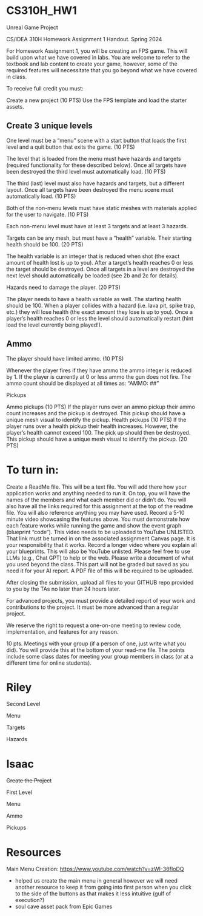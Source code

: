# CS310H_HW1
Unreal Game Project

CS/IDEA 310H Homework Assignment 1 Handout. Spring 2024


For Homework Assignment 1, you will be creating an FPS game. This will build upon what we have covered in labs. You are welcome to refer to the textbook and lab content to create your game, however, some of the required features will necessitate that you go beyond what we have covered in class.


To receive full credit you must:


Create a new project (10 PTS)
Use the FPS template and load the starter assets.


## Create 3 unique levels
One level must be a “menu” scene with a start button that loads the first level and a quit button that exits the game. (10 PTS)


The level that is loaded from the menu must have hazards and targets (required functionality for these described below). Once all targets have been destroyed the third level must automatically load. (10 PTS)


The third (last) level must also have hazards and targets, but a different layout. Once all targets have been destroyed the menu scene must automatically load. (10 PTS)


Both of the non-menu levels must have static meshes with materials applied for the user to navigate. (10 PTS)

Each non-menu level must have at least 3 targets and at least 3 hazards.


Targets can be any mesh, but must have a “health” variable. Their starting health should be 100. (20 PTS)


The health variable is an integer that is reduced when shot (the exact amount of health lost is up to you). After a target’s health reaches 0 or less the target should be destroyed.
Once all targets in a level are destroyed the next level should automatically be loaded (see 2b and 2c for details).


Hazards need to damage the player. (20 PTS)

The player needs to have a health variable as well. The starting health should be 100.
When a player collides with a hazard (i.e. lava pit, spike trap, etc.) they will lose health (the exact amount they lose is up to you).
Once a player’s health reaches 0 or less the level should automatically restart (hint load the level currently being played!).

## Ammo
The player should have limited ammo. (10 PTS)


Whenever the player fires if they have ammo the ammo integer is reduced by 1.
If the player is currently at 0 or less ammo the gun does not fire.
The ammo count should be displayed at all times as: “AMMO: ##”


Pickups

Ammo pickups (10 PTS)
If the player runs over an ammo pickup their ammo count increases and the pickup is destroyed.
This pickup should have a unique mesh visual to identify the pickup.
Health pickups (10 PTS)
If the player runs over a health pickup their health increases. However, the player’s health cannot exceed 100. The pick up should then be destroyed.
This pickup should have a unique mesh visual to identify the pickup. (20 PTS) 


# To turn in:

Create a ReadMe file. This will be a text file. You will add there how your application works and anything needed to run it. On top, you will have the names of the members and what each member did or didn’t do. You will also have all the links required for this assignment at the top of the readme file.  You will also reference anything you may have used. 
Record a 5-10 minute video showcasing the features above. You must demonstrate how each feature works while running the game and show the event graph (blueprint “code”). This video needs to be uploaded to YouTube UNLISTED. That link must be turned in on the associated assignment Canvas page. It is your responsibility that it works. 
Record a longer video where you explain all your blueprints. This will also be YouTube unlisted. 
Please feel free to use LLMs (e.g., Chat GPT) to help or the web. Please write a document of what you used beyond the class. This part will not be graded but saved as you need it for your AI report. A PDF file of this will be required to be uploaded. 


After closing the submission, upload all files to your GITHUB repo provided to you by the TAs no later than 24 hours later. 


For advanced projects, you must provide a detailed report of your work and contributions to the project. It must be more advanced than a regular project. 


We reserve the right to request a one-on-one meeting to review code, implementation, and features for any reason.


10 pts. Meetings with your group (if a person of one, just write what you did). You will provide this at the bottom of your read-me file. The points include some class dates for meeting your group members in class (or at a different time for online students). 


# Riley
Second Level

Menu

Targets

Hazards

# Isaac
~~Create the Project~~

First Level

Menu

Ammo

Pickups

# Resources

Main Menu Creation: https://www.youtube.com/watch?v=zWI-36fIoDQ 
* helped us create the main menu in general however we will need another resource to keep it from going into first person when you click to the side of the buttons as that makes it less intuitive (gulf of execution?)
* soul cave asset pack from Epic Games
